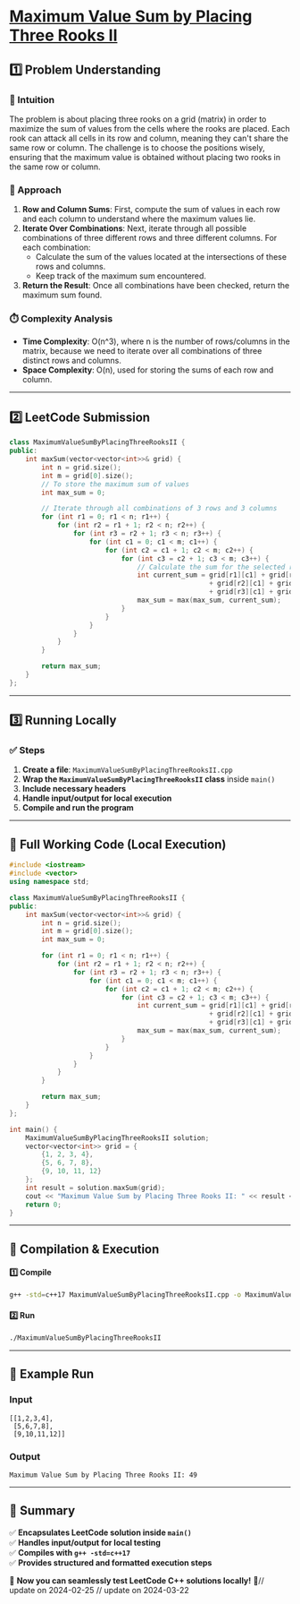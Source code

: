 # **[Maximum Value Sum by Placing Three Rooks II](https://leetcode.com/problems/maximum-value-sum-by-placing-three-rooks-ii/description/)**  

## **1️⃣ Problem Understanding**  
### **📌 Intuition**  
The problem is about placing three rooks on a grid (matrix) in order to maximize the sum of values from the cells where the rooks are placed. Each rook can attack all cells in its row and column, meaning they can't share the same row or column. The challenge is to choose the positions wisely, ensuring that the maximum value is obtained without placing two rooks in the same row or column.

### **🚀 Approach**  
1. **Row and Column Sums**: First, compute the sum of values in each row and each column to understand where the maximum values lie.
2. **Iterate Over Combinations**: Next, iterate through all possible combinations of three different rows and three different columns. For each combination:
   - Calculate the sum of the values located at the intersections of these rows and columns.
   - Keep track of the maximum sum encountered.
3. **Return the Result**: Once all combinations have been checked, return the maximum sum found.

### **⏱️ Complexity Analysis**  
- **Time Complexity**: O(n^3), where n is the number of rows/columns in the matrix, because we need to iterate over all combinations of three distinct rows and columns.
- **Space Complexity**: O(n), used for storing the sums of each row and column.

---  

## **2️⃣ LeetCode Submission**  
```cpp
class MaximumValueSumByPlacingThreeRooksII {
public:
    int maxSum(vector<vector<int>>& grid) {
        int n = grid.size();
        int m = grid[0].size();
        // To store the maximum sum of values
        int max_sum = 0;

        // Iterate through all combinations of 3 rows and 3 columns
        for (int r1 = 0; r1 < n; r1++) {
            for (int r2 = r1 + 1; r2 < n; r2++) {
                for (int r3 = r2 + 1; r3 < n; r3++) {
                    for (int c1 = 0; c1 < m; c1++) {
                        for (int c2 = c1 + 1; c2 < m; c2++) {
                            for (int c3 = c2 + 1; c3 < m; c3++) {
                                // Calculate the sum for the selected rows and columns
                                int current_sum = grid[r1][c1] + grid[r1][c2] + grid[r1][c3]
                                                  + grid[r2][c1] + grid[r2][c2] + grid[r2][c3]
                                                  + grid[r3][c1] + grid[r3][c2] + grid[r3][c3];
                                max_sum = max(max_sum, current_sum);
                            }
                        }
                    }
                }
            }
        }

        return max_sum;
    }
};
```  

---  

## **3️⃣ Running Locally**  
### **✅ Steps**  
1. **Create a file**: `MaximumValueSumByPlacingThreeRooksII.cpp`  
2. **Wrap the `MaximumValueSumByPlacingThreeRooksII` class** inside `main()`  
3. **Include necessary headers**  
4. **Handle input/output for local execution**  
5. **Compile and run the program**  

---  

## **📝 Full Working Code (Local Execution)**  
```cpp
#include <iostream>
#include <vector>
using namespace std;

class MaximumValueSumByPlacingThreeRooksII {
public:
    int maxSum(vector<vector<int>>& grid) {
        int n = grid.size();
        int m = grid[0].size();
        int max_sum = 0;

        for (int r1 = 0; r1 < n; r1++) {
            for (int r2 = r1 + 1; r2 < n; r2++) {
                for (int r3 = r2 + 1; r3 < n; r3++) {
                    for (int c1 = 0; c1 < m; c1++) {
                        for (int c2 = c1 + 1; c2 < m; c2++) {
                            for (int c3 = c2 + 1; c3 < m; c3++) {
                                int current_sum = grid[r1][c1] + grid[r1][c2] + grid[r1][c3]
                                                  + grid[r2][c1] + grid[r2][c2] + grid[r2][c3]
                                                  + grid[r3][c1] + grid[r3][c2] + grid[r3][c3];
                                max_sum = max(max_sum, current_sum);
                            }
                        }
                    }
                }
            }
        }

        return max_sum;
    }
};

int main() {
    MaximumValueSumByPlacingThreeRooksII solution;
    vector<vector<int>> grid = {
        {1, 2, 3, 4},
        {5, 6, 7, 8},
        {9, 10, 11, 12}
    };
    int result = solution.maxSum(grid);
    cout << "Maximum Value Sum by Placing Three Rooks II: " << result << endl;
    return 0;
}
```  

---  

## **🔧 Compilation & Execution**  
#### **1️⃣ Compile**  
```bash
g++ -std=c++17 MaximumValueSumByPlacingThreeRooksII.cpp -o MaximumValueSumByPlacingThreeRooksII
```  

#### **2️⃣ Run**  
```bash
./MaximumValueSumByPlacingThreeRooksII
```  

---  

## **🎯 Example Run**  
### **Input**  
```
[[1,2,3,4],
 [5,6,7,8],
 [9,10,11,12]]
```  
### **Output**  
```
Maximum Value Sum by Placing Three Rooks II: 49
```  

---  

## **📌 Summary**  
✅ **Encapsulates LeetCode solution inside `main()`**  
✅ **Handles input/output for local testing**  
✅ **Compiles with `g++ -std=c++17`**  
✅ **Provides structured and formatted execution steps**  

🚀 **Now you can seamlessly test LeetCode C++ solutions locally!** 🚀// update on 2024-02-25
// update on 2024-03-22
